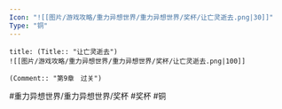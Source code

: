 ```yaml
---
Icon: "![[图片/游戏攻略/重力异想世界/重力异想世界/奖杯/让亡灵逝去.png|30]]"
Type: "铜"
---
```

```ad-common-bronze-trophy
title: (Title:: "让亡灵逝去")
![[图片/游戏攻略/重力异想世界/重力异想世界/奖杯/让亡灵逝去.png|100]]

(Comment:: "第9章　过关")
```

#重力异想世界/重力异想世界/奖杯 #奖杯 #铜

